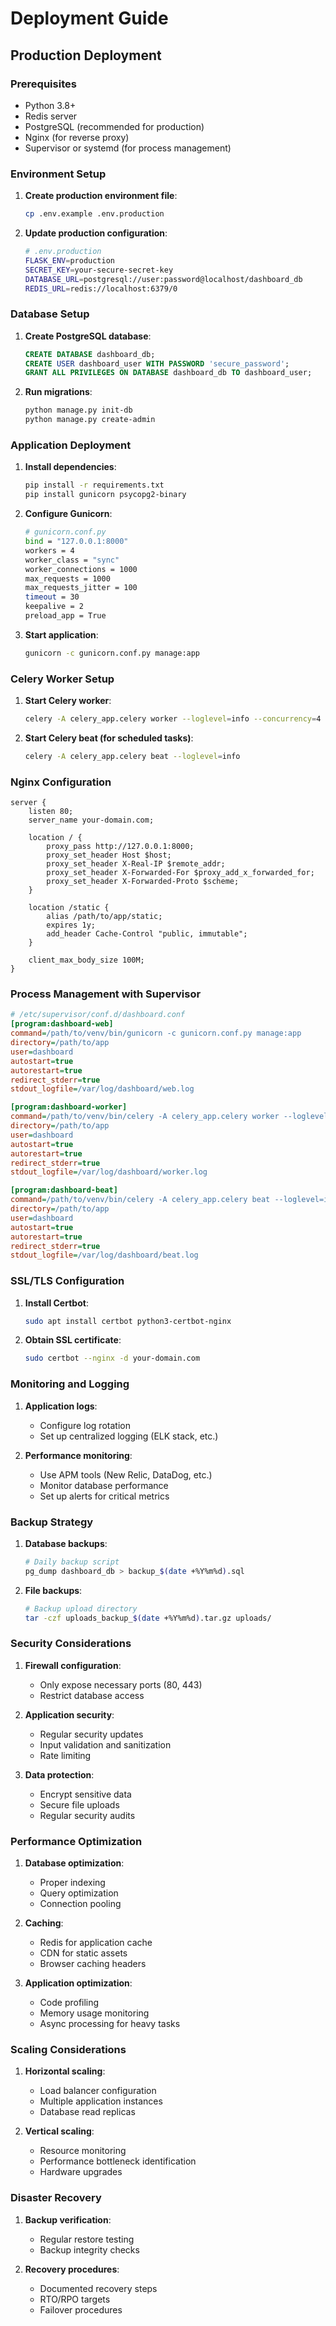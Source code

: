 # Deployment Guide

## Production Deployment

### Prerequisites

- Python 3.8+
- Redis server
- PostgreSQL (recommended for production)
- Nginx (for reverse proxy)
- Supervisor or systemd (for process management)

### Environment Setup

1. **Create production environment file**:
   ```bash
   cp .env.example .env.production
   ```

2. **Update production configuration**:
   ```bash
   # .env.production
   FLASK_ENV=production
   SECRET_KEY=your-secure-secret-key
   DATABASE_URL=postgresql://user:password@localhost/dashboard_db
   REDIS_URL=redis://localhost:6379/0
   ```

### Database Setup

1. **Create PostgreSQL database**:
   ```sql
   CREATE DATABASE dashboard_db;
   CREATE USER dashboard_user WITH PASSWORD 'secure_password';
   GRANT ALL PRIVILEGES ON DATABASE dashboard_db TO dashboard_user;
   ```

2. **Run migrations**:
   ```bash
   python manage.py init-db
   python manage.py create-admin
   ```

### Application Deployment

1. **Install dependencies**:
   ```bash
   pip install -r requirements.txt
   pip install gunicorn psycopg2-binary
   ```

2. **Configure Gunicorn**:
   ```bash
   # gunicorn.conf.py
   bind = "127.0.0.1:8000"
   workers = 4
   worker_class = "sync"
   worker_connections = 1000
   max_requests = 1000
   max_requests_jitter = 100
   timeout = 30
   keepalive = 2
   preload_app = True
   ```

3. **Start application**:
   ```bash
   gunicorn -c gunicorn.conf.py manage:app
   ```

### Celery Worker Setup

1. **Start Celery worker**:
   ```bash
   celery -A celery_app.celery worker --loglevel=info --concurrency=4
   ```

2. **Start Celery beat (for scheduled tasks)**:
   ```bash
   celery -A celery_app.celery beat --loglevel=info
   ```

### Nginx Configuration

```nginx
server {
    listen 80;
    server_name your-domain.com;

    location / {
        proxy_pass http://127.0.0.1:8000;
        proxy_set_header Host $host;
        proxy_set_header X-Real-IP $remote_addr;
        proxy_set_header X-Forwarded-For $proxy_add_x_forwarded_for;
        proxy_set_header X-Forwarded-Proto $scheme;
    }

    location /static {
        alias /path/to/app/static;
        expires 1y;
        add_header Cache-Control "public, immutable";
    }

    client_max_body_size 100M;
}
```

### Process Management with Supervisor

```ini
# /etc/supervisor/conf.d/dashboard.conf
[program:dashboard-web]
command=/path/to/venv/bin/gunicorn -c gunicorn.conf.py manage:app
directory=/path/to/app
user=dashboard
autostart=true
autorestart=true
redirect_stderr=true
stdout_logfile=/var/log/dashboard/web.log

[program:dashboard-worker]
command=/path/to/venv/bin/celery -A celery_app.celery worker --loglevel=info
directory=/path/to/app
user=dashboard
autostart=true
autorestart=true
redirect_stderr=true
stdout_logfile=/var/log/dashboard/worker.log

[program:dashboard-beat]
command=/path/to/venv/bin/celery -A celery_app.celery beat --loglevel=info
directory=/path/to/app
user=dashboard
autostart=true
autorestart=true
redirect_stderr=true
stdout_logfile=/var/log/dashboard/beat.log
```

### SSL/TLS Configuration

1. **Install Certbot**:
   ```bash
   sudo apt install certbot python3-certbot-nginx
   ```

2. **Obtain SSL certificate**:
   ```bash
   sudo certbot --nginx -d your-domain.com
   ```

### Monitoring and Logging

1. **Application logs**:
   - Configure log rotation
   - Set up centralized logging (ELK stack, etc.)

2. **Performance monitoring**:
   - Use APM tools (New Relic, DataDog, etc.)
   - Monitor database performance
   - Set up alerts for critical metrics

### Backup Strategy

1. **Database backups**:
   ```bash
   # Daily backup script
   pg_dump dashboard_db > backup_$(date +%Y%m%d).sql
   ```

2. **File backups**:
   ```bash
   # Backup upload directory
   tar -czf uploads_backup_$(date +%Y%m%d).tar.gz uploads/
   ```

### Security Considerations

1. **Firewall configuration**:
   - Only expose necessary ports (80, 443)
   - Restrict database access

2. **Application security**:
   - Regular security updates
   - Input validation and sanitization
   - Rate limiting

3. **Data protection**:
   - Encrypt sensitive data
   - Secure file uploads
   - Regular security audits

### Performance Optimization

1. **Database optimization**:
   - Proper indexing
   - Query optimization
   - Connection pooling

2. **Caching**:
   - Redis for application cache
   - CDN for static assets
   - Browser caching headers

3. **Application optimization**:
   - Code profiling
   - Memory usage monitoring
   - Async processing for heavy tasks

### Scaling Considerations

1. **Horizontal scaling**:
   - Load balancer configuration
   - Multiple application instances
   - Database read replicas

2. **Vertical scaling**:
   - Resource monitoring
   - Performance bottleneck identification
   - Hardware upgrades

### Disaster Recovery

1. **Backup verification**:
   - Regular restore testing
   - Backup integrity checks

2. **Recovery procedures**:
   - Documented recovery steps
   - RTO/RPO targets
   - Failover procedures